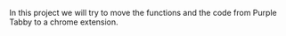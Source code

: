 In this project we will try to move the functions and the code from Purple Tabby to a chrome extension.